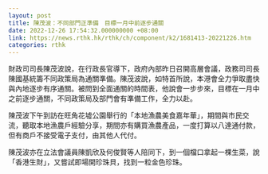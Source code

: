 ```yaml
---
layout: post
title: 陳茂波：不同部門正準備　目標一月中前逐步通關
date: 2022-12-26 17:54:32.000000000 +08:00
link: https://news.rthk.hk/rthk/ch/component/k2/1681413-20221226.htm
categories: rthk
---
```


財政司司長陳茂波說，在行政長官導下，政府內部昨日召開高層會議，政務司司長陳國基統籌不同政策局為通關準備。陳茂波說，如特首所說，本港會全力爭取盡快與內地逐步有序通關。被問到全面通關的時間表，他說會一步步來，目標在一月中之前逐步通關，不同政策局及部門會有準備工作，全力以赴。

陳茂波下午到訪在旺角花墟公園舉行的「本地漁農美食嘉年華」，期間與市民交流，聽取本地漁農戶經驗分享，期間亦有購買漁農產品，一度打算以八達通付款，但有商戶不接受電子支付，由其他人代付。 

陳茂波亦在立法會議員陳凱欣及何俊賢等人陪同下，到一個檔口拿起一棵生菜，說「香港生財」，又嘗試即場開珍珠貝，找到一粒金色珍珠。
